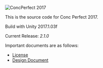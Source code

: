 ![ConcPerfect 2017](http://i.imgur.com/rnXb6CT.jpg)

This is the source code for Conc Perfect 2017.

Build with Unity 2017.1.03f

Current Release: *2.1.0*

Important documents are as follows:

* [License](LICENSE)
* [Design Document](/docs/Design_Doc.md)
